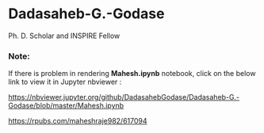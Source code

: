 # Dadasaheb-G.-Godase
Ph. D. Scholar and INSPIRE Fellow 

### Note:
If there is problem in rendering **Mahesh.ipynb** notebook, click on the below link to view it in Jupyter nbviewer :

https://nbviewer.jupyter.org/github/DadasahebGodase/Dadasaheb-G.-Godase/blob/master/Mahesh.ipynb

https://rpubs.com/maheshraje982/617094
